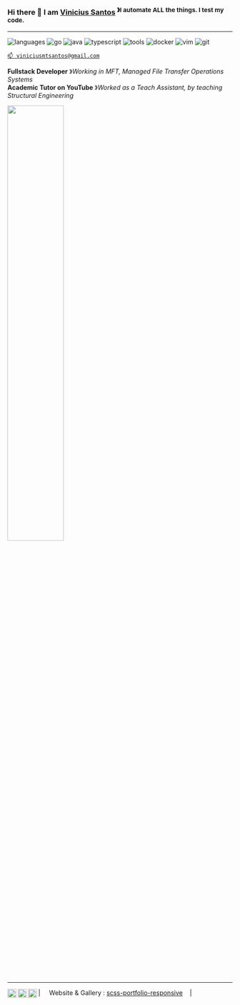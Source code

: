 ### Hi there 👋 I am [Vinicius Santos](https://viniciusmtsantos.github.io/scss-portfolio-responsive/) <sup> &#12299;I automate ALL the things. I test my code.</sup>

----

![languages](https://img.shields.io/static/v1?label=&message=languages:&color=111&style=flat-square)
![go](https://img.shields.io/static/v1?logo=go&label=&message=golang&color=36465D&logoColor=AAA&style=flat-square)
![java](https://img.shields.io/static/v1?logo=openjdk&label=&message=java&color=36465D&logoColor=AAA&style=flat-square)
![typescript](https://img.shields.io/static/v1?logo=typescript&label=&message=typescript&color=36465D&logoColor=AAA&style=flat-square)
![tools](https://img.shields.io/static/v1?label=&message=tools:&color=111&style=flat-square)
![docker](https://img.shields.io/static/v1?logo=docker&label=&message=docker&color=36465D&logoColor=AAA&style=flat-square)
![vim](https://img.shields.io/static/v1?logo=vim&label=&message=vim&color=36465D&logoColor=AAA&style=flat-square)
![git](https://img.shields.io/static/v1?logo=git&label=&message=git&color=36465D&logoColor=AAA&style=flat-square)
&nbsp;&nbsp;&nbsp;

[`📫 viniciusmtsantos@gmail.com`](mailto:viniciusmtsantos@gmail.com)

**Fullstack Developer** &#12299;_Working in MFT, Managed File Transfer Operations Systems_
<br/>
**Academic Tutor on YouTube** &#12299;_Worked as a Teach Assistant, by teaching Structural Engineering_

<img height="50%" width="auto" src ="https://github-readme-stats.vercel.app/api/top-langs/?username=viniciusmtsantos&layout=compact&hide_border=true&theme=darcula&bg_color=00000000&langs_count=6&hide=jupyter%20notebook,tex,css,php&exclude_repo=Pacman-AI">

----

<a href="https://www.youtube.com/@ViniciusMSantos">
  <img align="left" alt="Vinicius's youtube channel" width="20px" src="https://simpleicons.now.sh/youtube/495f7e" />
</a>
<a href="https://www.hackerrank.com/viniciusmtsantos">
  <img align="left" alt="Vinicius's hacker rank" width="20px" src="https://simpleicons.now.sh/hackerrank/495f7e" />
</a>
<a href="https://linkedin.com/in/viniciusmtsantos">
  <img align="left" alt="Vinicius's LinkedIn" width="20px" src="https://simpleicons.now.sh/linkedin/495f7e" />
</a>

| &nbsp;&nbsp;&nbsp; Website & Gallery : [scss-portfolio-responsive](https://viniciusmtsantos.github.io/scss-portfolio-responsive) &nbsp;&nbsp;&nbsp;|&nbsp;&nbsp;&nbsp;</sub>

<!--START_SECTION:waka-->
<!--END_SECTION:waka-->
